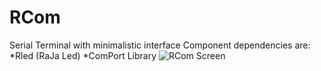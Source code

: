 # RCom
Serial Terminal with minimalistic interface
Component dependencies are:
*Rled (RaJa Led)
*ComPort Library
![RCom Screen](https://github.com/RavWin/RCom/RCom.png)
